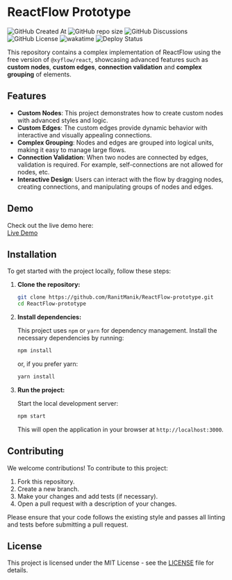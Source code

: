 # ReactFlow Prototype

![GitHub Created At](https://img.shields.io/github/created-at/RanitManik/ReactFlow-prototype)
![GitHub repo size](https://img.shields.io/github/repo-size/RanitManik/ReactFlow-prototype)
![GitHub Discussions](https://img.shields.io/github/discussions/RanitManik/ReactFlow-prototype)
![GitHub License](https://img.shields.io/github/license/RanitManik/ReactFlow-prototype)
![wakatime](https://wakatime.com/badge/github/RanitManik/ReactFlow-prototype.svg)
![Deploy Status](https://api.netlify.com/api/v1/badges/f5d91c72-5486-47f6-91d2-ad31c57e04e4/deploy-status)

This repository contains a complex implementation of ReactFlow using the free version of `@xyflow/react`, showcasing advanced features such as **custom nodes**, **custom edges**, **connection validation** and **complex grouping** of elements.


## Features

- **Custom Nodes**: This project demonstrates how to create custom nodes with advanced styles and logic.
- **Custom Edges**: The custom edges provide dynamic behavior with interactive and visually appealing connections.
- **Complex Grouping**: Nodes and edges are grouped into logical units, making it easy to manage large flows.
- **Connection Validation**: When two nodes are connected by edges, validation is required. For example, self-connections are not allowed for nodes, etc.
- **Interactive Design**: Users can interact with the flow by dragging nodes, creating connections, and manipulating groups of nodes and edges.

## Demo

Check out the live demo here:  
[Live Demo](https://reactflow-pro.netlify.app/)


## Installation

To get started with the project locally, follow these steps:

1. **Clone the repository:**

   ```bash
   git clone https://github.com/RanitManik/ReactFlow-prototype.git
   cd ReactFlow-prototype
   ```

2. **Install dependencies:**

   This project uses `npm` or `yarn` for dependency management. Install the necessary dependencies by running:

   ```bash
   npm install
   ```

   or, if you prefer yarn:

   ```bash
   yarn install
   ```

3. **Run the project:**

   Start the local development server:

   ```bash
   npm start
   ```

   This will open the application in your browser at `http://localhost:3000`.

## Contributing

We welcome contributions! To contribute to this project:

1. Fork this repository.
2. Create a new branch.
3. Make your changes and add tests (if necessary).
4. Open a pull request with a description of your changes.

Please ensure that your code follows the existing style and passes all linting and tests before submitting a pull request.

## License

This project is licensed under the MIT License - see the [LICENSE](LICENSE) file for details.
